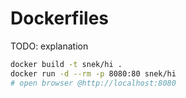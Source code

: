 # Dockerfiles

TODO: explanation

```sh
docker build -t snek/hi .
docker run -d --rm -p 8080:80 snek/hi
# open browser @http://localhost:8080
```
